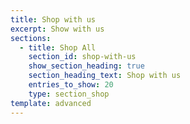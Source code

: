 ```yaml
---
title: Shop with us
excerpt: Show with us
sections:
  - title: Shop All
    section_id: shop-with-us
    show_section_heading: true
    section_heading_text: Shop with us
    entries_to_show: 20
    type: section_shop
template: advanced
---
```

